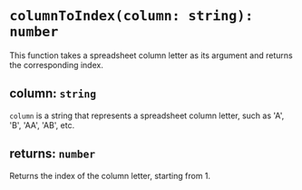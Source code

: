 # `columnToIndex(column: string): number`

This function takes a spreadsheet column letter as its argument and returns the corresponding index.

## column: `string`

`column` is a string that represents a spreadsheet column letter, such as 'A', 'B', 'AA', 'AB', etc.

## returns: `number`

Returns the index of the column letter, starting from 1.
